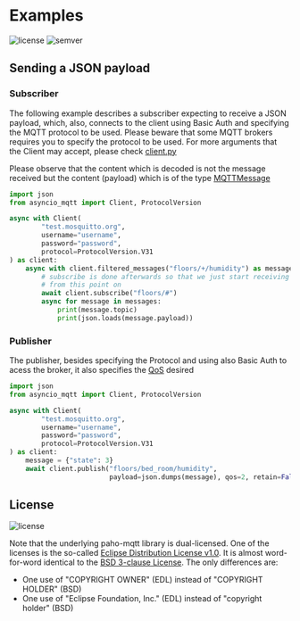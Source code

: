 # Examples

![license](https://img.shields.io/github/license/sbtinstruments/asyncio-mqtt)
![semver](https://img.shields.io/github/v/tag/sbtinstruments/asyncio-mqtt?sort=semver)

## Sending a JSON payload

### Subscriber

The following example describes a subscriber expecting to receive a JSON
payload, which, also, connects to the client using Basic Auth and specifying
the MQTT protocol to be used. Please beware that some MQTT brokers requires you
to specify the protocol to be used. For more arguments that the Client may
accept, please check [client.py](https://github.com/sbtinstruments/asyncio-mqtt/blob/f4736adf0d3c5b87a39ea27afd025ed58c7bb54c/asyncio_mqtt/client.py#L70)

Please observe that the content which is decoded is not the message received but
the content (payload) which is of the type [MQTTMessage](https://github.com/eclipse/paho.mqtt.python/blob/c339cea2652a957d47de68eafb2a76736c1514e6/src/paho/mqtt/client.py#L355)

```python
import json
from asyncio_mqtt import Client, ProtocolVersion

async with Client(
        "test.mosquitto.org",
        username="username",
        password="password",
        protocol=ProtocolVersion.V31
) as client:
    async with client.filtered_messages("floors/+/humidity") as messages:
        # subscribe is done afterwards so that we just start receiving messages
        # from this point on
        await client.subscribe("floors/#")
        async for message in messages:
            print(message.topic)
            print(json.loads(message.payload))
```

### Publisher

The publisher, besides specifying the Protocol and using also Basic Auth to
acess the broker, it also specifies the [QoS](https://www.hivemq.com/blog/mqtt-essentials-part-6-mqtt-quality-of-service-levels/) desired

```python
import json
from asyncio_mqtt import Client, ProtocolVersion

async with Client(
        "test.mosquitto.org",
        username="username",
        password="password",
        protocol=ProtocolVersion.V31
) as client:
    message = {"state": 3}
    await client.publish("floors/bed_room/humidity",
                         payload=json.dumps(message), qos=2, retain=False)
```

## License

![license](https://img.shields.io/github/license/sbtinstruments/asyncio-mqtt)

Note that the underlying paho-mqtt library is dual-licensed. One of the licenses is the so-called [Eclipse Distribution License v1.0](https://www.eclipse.org/org/documents/edl-v10.php). It is almost word-for-word identical to the [BSD 3-clause License](https://opensource.org/licenses/BSD-3-Clause). The only differences are:

- One use of "COPYRIGHT OWNER" (EDL) instead of "COPYRIGHT HOLDER" (BSD)
- One use of "Eclipse Foundation, Inc." (EDL) instead of "copyright holder" (BSD)
